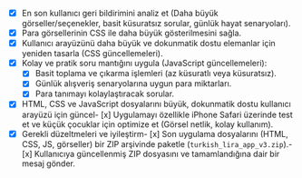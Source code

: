 - [x] En son kullanıcı geri bildirimini analiz et (Daha büyük görseller/seçenekler, basit küsuratsız sorular, günlük hayat senaryoları).
- [x] Para görsellerinin CSS ile daha büyük gösterilmesini sağla.
- [x] Kullanıcı arayüzünü daha büyük ve dokunmatik dostu elemanlar için yeniden tasarla (CSS güncellemeleri).
- [x] Kolay ve pratik soru mantığını uygula (JavaScript güncellemeleri):
    - [x] Basit toplama ve çıkarma işlemleri (az küsuratlı veya küsuratsız).
    - [x] Günlük alışveriş senaryolarına uygun para miktarları.
    - [x] Para tanımayı kolaylaştıracak sorular.
- [x] HTML, CSS ve JavaScript dosyalarını büyük, dokunmatik dostu kullanıcı arayüzü için güncel- [x] Uygulamayı özellikle iPhone Safari üzerinde test et ve küçük çocuklar için optimize et (Görsel netlik, kolay kullanım).
- [x] Gerekli düzeltmeleri ve iyileştirm- [x] Son uygulama dosyalarını (HTML, CSS, JS, görseller) bir ZIP arşivinde paketle (`turkish_lira_app_v3.zip`).- [x] Kullanıcıya güncellenmiş ZIP dosyasını ve tamamlandığına dair bir mesaj gönder.